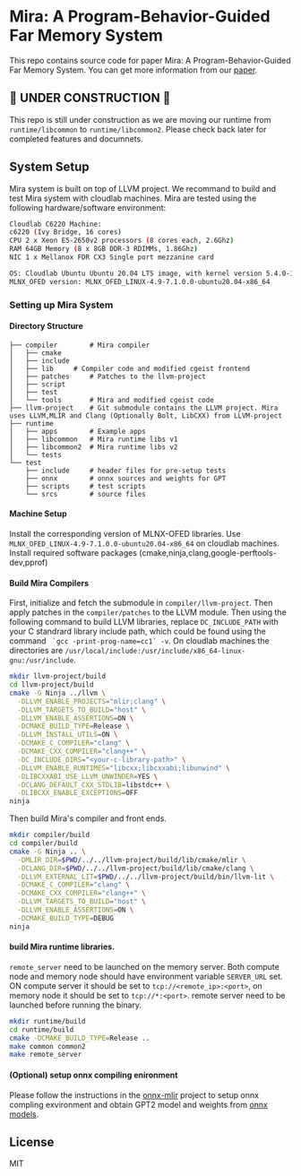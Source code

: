 # Mira: A Program-Behavior-Guided Far Memory System

This repo contains source code for paper Mira: A Program-Behavior-Guided Far Memory System. You can get more information from our [paper](https://dl.acm.org/doi/10.1145/3600006.3613157).

## 🚧 UNDER CONSTRUCTION 🚧

This repo is still under construction as we are moving our runtime from `runtime/libcommon` to `runtime/libcommon2`. Please check back later for completed features and documnets. 

## System Setup

Mira system is built on top of LLVM project. We recommand to build and test Mira system with cloudlab machines.
Mira are tested using the following hardware/software environment:

```bash
Cloudlab C6220 Machine:
c6220 (Ivy Bridge, 16 cores)
CPU 2 x Xeon E5-2650v2 processors (8 cores each, 2.6Ghz)
RAM 64GB Memory (8 x 8GB DDR-3 RDIMMs, 1.86Ghz)
NIC 1 x Mellanox FDR CX3 Single port mezzanine card

OS: Cloudlab Ubuntu Ubuntu 20.04 LTS image, with kernel version 5.4.0-100-generic #113-Ubuntu
MLNX_OFED version: MLNX_OFED_LINUX-4.9-7.1.0.0-ubuntu20.04-x86_64
```

### Setting up Mira System

#### Directory Structure

```
├── compiler		# Mira compiler
│   ├── cmake
│   ├── include
│   ├── lib		# Compiler code and modified cgeist frontend
│   ├── patches		# Patches to the llvm-project
│   ├── script
│   ├── test
│   └── tools		# Mira and modified cgeist code
├── llvm-project	# Git submodule contains the LLVM project. Mira uses LLVM,MLIR and Clang (Optionally Bolt, LibCXX) from LLVM-project
├── runtime
│   ├── apps		# Example apps 
│   ├── libcommon	# Mira runtime libs v1
│   ├── libcommon2	# Mira runtime libs v2
│   └── tests
└── test
    ├── include		# header files for pre-setup tests
    ├── onnx		# onnx sources and weights for GPT
    ├── scripts		# test scripts
    └── srcs		# source files
```


#### Machine Setup

Install the corresponding version of MLNX-OFED libraries. Use `MLNX_OFED_LINUX-4.9-7.1.0.0-ubuntu20.04-x86_64` on cloudlab machines.
Install required software packages (cmake,ninja,clang,google-perftools-dev,pprof)

#### Build Mira Compilers

First, initialize and fetch the submodule in `compiler/llvm-project`. Then apply patches in the `compiler/patches` to the LLVM module. Then using the following command to build LLVM libraries, replace `DC_INCLUDE_PATH` with your C standrard library include path, which could be found using the command `` `gcc -print-prog-name=cc1` -v``. On cloudlab machines the directories are `/usr/local/include:/usr/include/x86_64-linux-gnu:/usr/include`.

```sh
mkdir llvm-project/build
cd llvm-project/build
cmake -G Ninja ../llvm \
  -DLLVM_ENABLE_PROJECTS="mlir;clang" \
  -DLLVM_TARGETS_TO_BUILD="host" \
  -DLLVM_ENABLE_ASSERTIONS=ON \
  -DCMAKE_BUILD_TYPE=Release \
  -DLLVM_INSTALL_UTILS=ON \
  -DCMAKE_C_COMPILER="clang" \
  -DCMAKE_CXX_COMPILER="clang++" \
  -DC_INCLUDE_DIRS="<your-c-library-path>" \
  -DLLVM_ENABLE_RUNTIMES="libcxx;libcxxabi;libunwind" \
  -DLIBCXXABI_USE_LLVM_UNWINDER=YES \
  -DCLANG_DEFAULT_CXX_STDLIB=libstdc++ \
  -DLIBCXX_ENABLE_EXCEPTIONS=OFF
ninja
```

Then build Mira's compiler and front ends.

```sh
mkdir compiler/build
cd compiler/build
cmake -G Ninja .. \
  -DMLIR_DIR=$PWD/../../llvm-project/build/lib/cmake/mlir \
  -DCLANG_DIR=$PWD/../../llvm-project/build/lib/cmake/clang \
  -DLLVM_EXTERNAL_LIT=$PWD/../../llvm-project/build/bin/llvm-lit \
  -DCMAKE_C_COMPILER="clang" \
  -DCMAKE_CXX_COMPILER="clang++" \
  -DLLVM_TARGETS_TO_BUILD="host" \
  -DLLVM_ENABLE_ASSERTIONS=ON \
  -DCMAKE_BUILD_TYPE=DEBUG
ninja
```

#### build Mira runtime libraries.
`remote_server` need to be launched on the memory server. Both compute node and memory node should have environment variable `SERVER_URL` set. ON compute server it should be set to `tcp://<remote_ip>:<port>`, on memory node it should be set to `tcp://*:<port>`. remote server need to be launched before running the binary.

```sh
mkdir runtime/build
cd runtime/build
cmake -DCMAKE_BUILD_TYPE=Release ..
make common common2
make remote_server
```

#### (Optional) setup onnx compiling enironment

Please follow the instructions in the [onnx-mlir](https://github.com/onnx/onnx-mlir) project to setup onnx compling exvironment and obtain GPT2 model and weights from [onnx models](https://github.com/onnx/models/blob/main/text/machine_comprehension/gpt-2/README.md).

## License

MIT
